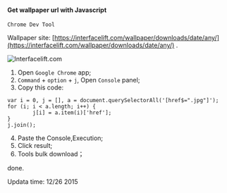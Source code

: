 #### Get wallpaper url with Javascript

`Chrome Dev Tool` 

Wallpaper site: [https://interfacelift.com/wallpaper/downloads/date/any/](https://interfacelift.com/wallpaper/downloads/date/any/) .

![Interfacelift.com](https://interfacelift.com/img_NEW/ifl-logo@2x.png)

1. Open `Google Chrome` app;
2. `Command` + `option` +  `j`, Open `Console` panel;
3. Copy this code:
  
  ```
  var i = 0, j = [], a = document.querySelectorAll('[href$=".jpg"]');
  for (i; i < a.length; i++) {
          j[i] = a.item(i)['href'];
  }
  j.join();
  ```
4. Paste the Console,Execution;
5. Click result;
6. Tools bulk download；

done.

Updata time: 12/26 2015
